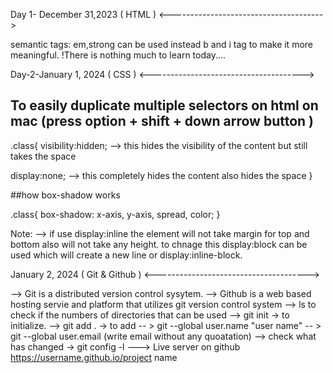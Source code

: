 Day 1- December 31,2023 ( HTML )
<-------------------------------------->

semantic tags: em,strong can be used instead b and i tag to make it more meaningful.
!There is nothing much to learn today....

Day-2-January 1,  2024 ( CSS )
<-------------------------------------->

## To easily duplicate multiple selectors on html on mac (press option + shift + down arrow button )

.class{
visibility:hidden;   --> this hides the visibility of the content but still takes the space

display:none;   --> this completely hides the content also hides the space 
}

##how box-shadow works

.class{
box-shadow: x-axis, y-axis, spread, color;
}

Note: --> if use display:inline the element will not take margin  for top and bottom also will not take any height.
to chnage this display:block can be used which will create a new line or display:inline-block.

January 2, 2024 ( Git & Github )
<-------------------------------------->

--> Git is a distributed version control sysytem.
--> Github is a web based hosting servie and platform that utilizes git version control system
--> ls to check if the numbers of directories that can be used
--> git init -> to initialize.
--> git add . -> to add
-- > git --global user.name "user name"
-- > git --global user.email (write email without any quoatation) 
--> check what has changed -> git config -l
---> Live server on github https://username.github.io/project name
